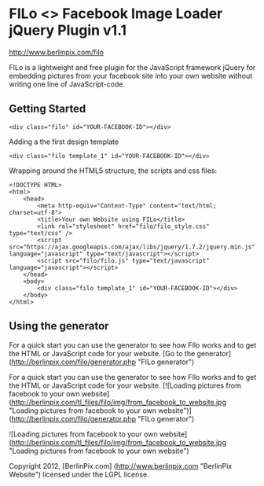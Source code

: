 # FILo <> Facebook Image Loader jQuery Plugin v1.1
http://www.berlinpix.com/filo

FILo is a lightweight and free plugin for the JavaScript framework jQuery for embedding pictures from your facebook site into your own website without writing one line of JavaScript-code.

## Getting Started

	<div class="filo" id="YOUR-FACEBOOK-ID"></div>

Adding a the first design template

	<div class="filo template_1" id="YOUR-FACEBOOK-ID"></div>

Wrapping around the HTML5 structure, the scripts and css files:

	<!DOCTYPE HTML>
	<html>
		<head>
			<meta http-equiv="Content-Type" content="text/html; charset=utf-8">
			<title>Your own Website using FILo</title>
			<link rel="stylesheet" href="filo/filo_style.css" type="text/css" />
			<script src="https://ajax.googleapis.com/ajax/libs/jquery/1.7.2/jquery.min.js" language="javascript" type="text/javascript"></script>
			<script src="filo/filo.js" type="text/javascript" language="javascript"></script>
		</head>
		<body>
			<div class="filo template_1" id="YOUR-FACEBOOK-ID"></div>
		</body>
	</html>

## Using the generator

For a quick start you can use the generator to see how FIlo works and to get the HTML or JavaScript code for your website.
[Go to the generator] (http://berlinpix.com/filo/generator.php "FILo generator")

For a quick start you can use the generator to see how FIlo works and to get the HTML or JavaScript code for your website.
[![Loading pictures from facebook to your own website] (http://berlinpix.com/tl_files/filo/img/from_facebook_to_website.jpg "Loading pictures from facebook to your own website")] (http://berlinpix.com/filo/generator.php "FILo generator")

![Loading pictures from facebook to your own website] (http://berlinpix.com/tl_files/filo/img/from_facebook_to_website.jpg "Loading pictures from facebook to your own website")
 
Copyright 2012, [BerlinPix.com] (http://www.berlinpix.com "BerlinPix Website")
licensed under the LGPL license.

